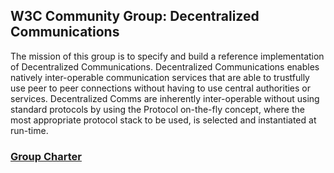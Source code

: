 ## W3C Community Group: Decentralized Communications

The mission of this group is to specify and build a reference implementation of Decentralized Communications. Decentralized Communications enables natively inter-operable communication services that are able to trustfully use peer to peer connections without having to use central authorities or services. Decentralized Comms are inherently inter-operable without using standard protocols by using the Protocol on-the-fly concept, where the most appropriate protocol stack to be used, is selected and instantiated at run-time.

<!-- 
Don't use "Decentralized Comms". Use a single name.
I think "Decentralized Communications is a very generic name. It leads to confusion. It will never be a top search result in a search engine as there are too many hits, etc.
-->

### [Group Charter](CGCharter.md)
